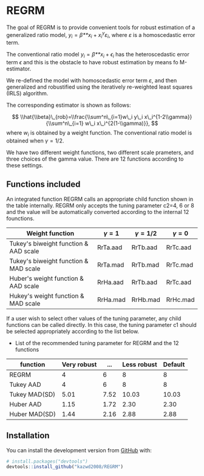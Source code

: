 
<!-- README.md is generated from README.Rmd. Please edit that file -->
REGRM
=====

<!-- badges: start -->
<!-- badges: end -->
The goal of REGRM is to provide convenient tools for robust estimation of a generalized ratio model, *y*<sub>*i*</sub> = *β**x*<sub>*i*</sub> + *x*<sub>*i*</sub><sup>*γ*</sup>*ε*<sub>*i*</sub>, where *ε* is a homoscedastic error term.

The conventional ratio model *y*<sub>*i*</sub> = *β**x*<sub>*i*</sub> + *ϵ*<sub>*i*</sub> has the heteroscedastic error term *ϵ* and this is the obstacle to have robust estimation by means fo M-estimator.

We re-defined the model with homoscedastic error term *ε*, and then generalized and robustified using the iteratively re-weighted least squares (IRLS) algorithm.

The corresponding estimator is shown as follows:

$$
\\hat{\\beta}\_{rob}=\\frac{\\sum^n\_{i=1}w\_i y\_i x\_i^{1-2\\gamma}}{\\sum^n\_{i=1} w\_i x\_i^{2(1-\\gamma)}},
$$
 where *w*<sub>*i*</sub> is obtained by a weight function. The conventional ratio model is obtained when *γ* = 1/2.

We have two different weight functions, two different scale prameters, and three choices of the gamma value. There are 12 functions according to these settings.

Functions included
------------------

An integrated function REGRM calls an appropriate child function shown in the table internally. REGRM only accepts the tuning parameter c2=4, 6 or 8 and the value will be automatically converted according to the internal 12 founctions.

| Weight function                       | *γ* = 1  | *γ* = 1/2 | *γ* = 0  |
|---------------------------------------|----------|-----------|----------|
| Tukey's biweight function & AAD scale | RrTa.aad | RrTb.aad  | RrTc.aad |
| Tukey's biweight function & MAD scale | RrTa.mad | RrTb.mad  | RrTc.mad |
| Huber's weight function & AAD scale   | RrHa.aad | RrTb.aad  | RrTc.aad |
| Hukey's weight function & MAD scale   | RrHa.mad | RrHb.mad  | RrHc.mad |

If a user wish to select other values of the tuning parameter, any child functions can be called directly. In this case, the tuning parameter c1 should be selected appropriately according to the list below.

-   List of the recommended tuning parameter for REGRM and the 12 functions

| function      | Very robust | ...  | Less robust | Default |
|---------------|-------------|------|-------------|---------|
| REGRM         | 4           | 6    | 8           | 8       |
| Tukey AAD     | 4           | 6    | 8           | 8       |
| Tukey MAD(SD) | 5.01        | 7.52 | 10.03       | 10.03   |
| Huber AAD     | 1.15        | 1.72 | 2.30        | 2.30    |
| Huber MAD(SD) | 1.44        | 2.16 | 2.88        | 2.88    |

Installation
------------

You can install the development version from [GitHub](https://github.com/) with:

``` r
# install.packages("devtools")
devtools::install_github("kazwd2008/REGRM")
```
